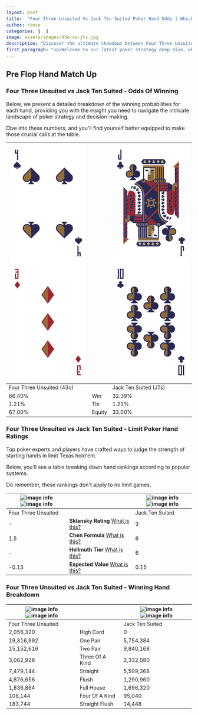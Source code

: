```yaml
---
layout: post
title:  "Four Three Unsuited Vs Jack Ten Suited Poker Hand Odds | Which Is The Better Hand In Poker? A Complete Guide"
author: reece
categories: [  ]
image: assets/images/43o-vs-jts.jpg
description: "Discover the ultimate showdown between Four Three Unsuited and Jack Ten Suited in poker! Uncover the odds, strategies, and scenarios where one hand triumphs over the other. Get ready to up your poker game with this thrilling analysis."
first_paragraph: "<p>Welcome to our latest poker strategy deep dive, where we're pitting two distinct hands against each other in a high-stakes showdown: Four Three Unsuited vs Jack Ten Suited.</p><p>In the dynamic world of poker, every decision counts, and knowing which hand holds the upper hand is key to your success at the table.</p><p>In this article, we'll dissect these two hands, explore the scenarios where one dominates the other, and equip you with the knowledge to make strategic choices that can tip the odds in your favor.</p><p>Get ready to unravel the intriguing dynamics of these poker hands and elevate your game to new heights.</p>"
---
```




[comment]: # (sp0)

## Pre Flop Hand Match Up

<div class="table hand-ratings" markdown="1"> 



### Four Three Unsuited vs Jack Ten Suited - Odds Of Winning

Below, we present a detailed breakdown of the winning probabilities for each hand, providing you with the insight you need to navigate the intricate landscape of poker strategy and decision-making. 

Dive into these numbers, and you'll find yourself better equipped to make those crucial calls at the table.


    
| ![image info](assets/images/hand1/4.png) ![image info](assets/images/hand1/3o.png) |  | ![image info](assets/images/hand2/j.png) ![image info](assets/images/hand2/t.png) |
| -------- | -------- | -------- |
| Four Three Unsuited (43o) |  | Jack Ten Suited (JTs) |
| 66.40% | Win | 32.39% |
| 1.21% | Tie | 1.21% |
| 67.00% | Equity | 33.00% |




[comment]: # (sp1)



### Four Three Unsuited vs Jack Ten Suited - Limit Poker Hand Ratings

Top poker experts and players have crafted ways to judge the strength of starting hands in limit Texas hold'em. 

Below, you'll see a table breaking down hand rankings according to popular systems. 

Do remember, these rankings don't apply to no limit games.


    
| ![image info](https://www.riverpairs.com/assets/images/hand1/4.png) ![image info](https://www.riverpairs.com/assets/images/hand1/3o.png) |  | ![image info](https://www.riverpairs.com/assets/images/hand2/j.png) ![image info](https://www.riverpairs.com/assets/images/hand2/t.png) |
| -------- | -------- | -------- |
| Four Three Unsuited |  | Jack Ten Suited |
| - | **Sklansky Rating** [What is this?](/sklansky-rating-explained) | 3 |
| 1.5 | **Chen Formula** [What is this?](/chen-formula-explained) | 6 |
| - | **Hellmuth Tier** [What is this?](/Hellmuth-tier-explained) | 6 |
| -0.13 | **Expected Value** [What is this?](/expected-value-explained) | 0.15 |




[comment]: # (sp2)



### Four Three Unsuited vs Jack Ten Suited - Winning Hand Breakdown


    
| ![image info](https://www.riverpairs.com/assets/images/hand1/4.png) ![image info](https://www.riverpairs.com/assets/images/hand1/3o.png) |  | ![image info](https://www.riverpairs.com/assets/images/hand2/j.png) ![image info](https://www.riverpairs.com/assets/images/hand2/t.png) |
| -------- | -------- | -------- |
| Four Three Unsuited |  | Jack Ten Suited |
| 2,056,320 | High Card | 0 |
| 19,816,992 | One Pair | 5,754,384 |
| 15,152,616 | Two Pair | 9,840,168 |
| 3,062,928 | Three Of A Kind | 2,332,080 |
| 7,479,144 | Straight | 5,599,368 |
| 4,876,656 | Flush | 1,290,960 |
| 1,836,864 | Full House | 1,696,320 |
| 108,144 | Four Of A Kind | 95,040 |
| 183,744 | Straight Flush | 14,448 |




[comment]: # (sp3)



</div>

[comment]: # (sp4)



[comment]: # (sp5)

